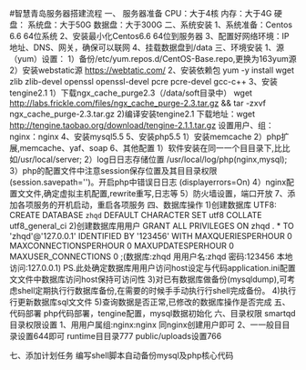 #智慧青岛服务器搭建流程
一、	服务器准备
CPU：大于4核
内存：大于4G
硬盘：
系统盘：大于50G
数据盘：大于300G
二、系统安装
1、系统准备：Centos 6.6 64位系统
2、安装最小化Centos6.6 64位到服务器
3、配置好网络环境：IP地址、DNS、网关，确保可以联网
4、挂载数据盘到/data
三、环境安装
1、源（yum）设置：
1）备份/etc/yum.repos.d/CentOS-Base.repo,更换为163yum源
2）安装webstatic源   https://webtatic.com/
2、安装依赖包
  yum -y install wget zlib zlib-devel openssl openssl-devel pcre pcre-devel gcc-c++
3、安装tengine2.1
  1）下载ngx_cache_purge2.3（/data/soft目录中）
     wget  http://labs.frickle.com/files/ngx_cache_purge-2.3.tar.gz  && tar -zxvf ngx_cache_purge-2.3.tar.gz
  2)编译安装tengine2.1
下载地址：wget  http://tengine.taobao.org/download/tengine-2.1.1.tar.gz
设置用户、组：nginx：nginx
4、安装mysql5.5
5、安装php5.5
1）安装memcache
2）php扩展,memcache、yaf、soap
6、其他配置
1）软件安装在同⼀一个⽬目录下,⽐比如/usr/local/server;
2）log⽇日志存储位置 /usr/local/log/php(nginx,mysql);
3）php的配置文件中注意session保存位置及其⽬目录权限(session.savepath='')。开启php中错误⽇日志 (displayerrors=On)
4）nginx配置⽂文件,确定虚拟主机配置,rewrite重写,日志等
5）防火墙设置，端口开放
7、添加各项服务的开机启动，重启各项服务
四、数据库操作
1)创建数据库
UTF8: CREATE DATABASE `zhqd` DEFAULT CHARACTER SET utf8 COLLATE utf8_general_ci
     2)创建数据库⽤用户
GRANT ALL PRIVILEGES ON zhqd . * TO 'zhqd'@'127.0.0.1' IDENTIFIED BY '123456' WITH
 MAXQUERIESPERHOUR 0 MAXCONNECTIONSPERHOUR 0 MAXUPDATESPERHOUR 0 MAXUSER_CONNECTIONS 0 ;(数据库:zhqd ⽤用户名:zhqd 密码:123456 本地访问:127.0.0.1)
PS.此处确定数据库⽤用户访问host设定与代码application.ini配置⽂文件中数据库访问host保持可访问性 
3)对已有数据库做备份(mysqldump),可考虑shell定期执⾏行数据库备份,在需要的时候⼿手动执⾏行shell完成备份。
      4)执⾏行更新数据库sql⽂文件 
5)查询数据是否正常,已修改的数据库操作是否完成
五、代码部署
  php代码部署，tengine配置，mysql数据初始化
六、目录权限
smartqd目录权限设置
1、⽤用户属组:nginx:nginx 同nginx创建用户即可 
2、⼀一般⽬目录设置644即可
runtime⽬目录777
public/uploads设置766 

七、添加计划任务
   编写shell脚本自动备份mysql及php核心代码
